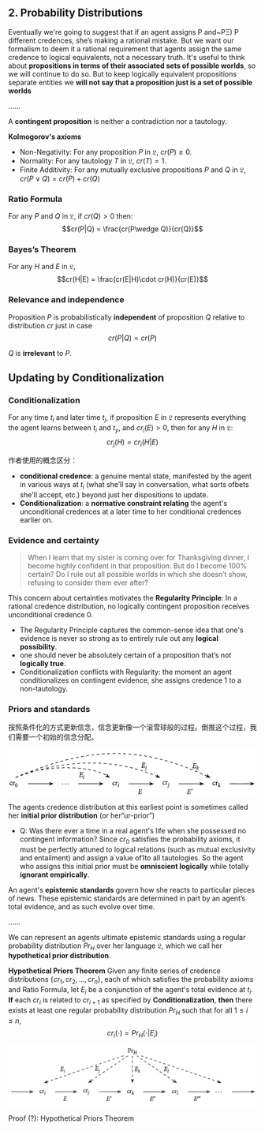 ## 2. Probability Distributions

Eventually we're going to suggest that if an agent assigns P and~PΞ) P different credences, she’s making a rational mistake. But we want our formalism to deem it a rational requirement that agents assign the same credence to logical equivalents, not a necessary truth. It's useful to think about **propositions in terms of their associated sets of possible worlds**, so we will continue to do so. But to keep logically equivalent propositions separate entities we **will not say that a proposition just is a set of possible worlds**

......

A **contingent proposition** is neither a contradiction nor a tautology.

**Kolmogorov's axioms**
- Non-Negativity: For any proposition $P$ in $\mathfrak{L}$, $cr(P) \geq 0$.
- Normality: For any tautology $T$ in $\mathfrak{L}$, $cr(T) = 1$.
- Finite Additivity: For any mutually exclusive propositions $P$ and $Q$ in $\mathfrak{L}$, $cr(P \vee Q) = cr(P) + cr(Q)$

### Ratio Formula
For any $P$ and $Q$ in $\mathfrak{L}$, if $cr(Q)>0$ then:
$$cr(P|Q) = \frac{cr(P\wedge Q)}{cr(Q)}$$

### Bayes’s Theorem
For any $H$ and $E$ in $\mathfrak{L}$,
$$cr(H|E) = \frac{cr(E|H)\cdot cr(H)}{cr(E)}$$

### Relevance and independence
Proposition $P$ is probabilistically **independent** of proposition $Q$ relative to distribution $cr$ just in case 
$$cr(P|Q) = cr(P)$$

$Q$ is **irrelevant** to $P$.

## Updating by Conditionalization

### Conditionalization
For any time $t_i$ and later time $t_j$, if proposition $E$ in $\mathfrak{L}$ represents everything the agent learns between $t_i$ and $t_y$, and $cr_{i}(E)>0$, then for any $H$ in $\mathfrak{L}$:
$$cr_{j}(H) = cr_{i}(H|E)$$

作者使用的概念区分：
- **conditional credence**: a genuine mental state, manifested by the agent in various ways at $t_i$ (what she’ll say in conversation, what sorts ofbets she'll accept, etc.) beyond just her dispositions to update.
- **Conditionalization**: a **normative constraint relating** the agent's unconditional credences at a later time to her conditional credences earlier on.

### Evidence and certainty

> When I learn that my sister is coming over for Thanksgiving dinner, I become highly confident in that proposition. But do I become 100% certain? Do I rule out all possible worlds in which she doesn’t show, refusing to consider them ever after? 

This concern about certainties motivates the
**Regularity Principle**: In a rational credence distribution, no logically contingent proposition receives unconditional credence 0.

- The Regularity Principle captures the common-sense idea that one's evidence is never so strong as to entirely rule out any **logical possibility**.
- one should never be absolutely certain of a proposition that’s not **logically true**.
- Conditionalization conflicts with Regularity: the moment an agent conditionalizes on contingent evidence, she assigns credence 1 to a non-tautology.

### Priors and standards

按照条件化的方式更新信念，信念更新像一个滚雪球般的过程。倒推这个过程，我们需要一个初始的信念分配。

![Aninitialprior](./Aninitialprior.png)

The agents credence distribution at this earliest point is sometimes called her **initial prior distribution** (or her“ur-prior”)

- Q: Was there ever a time in a real agent's life when she possessed no contingent information? Since $cr_  0$ satisfies the probability axioms, it must be perfectly attuned to logical relations (such as mutual exclusivity and entailment) and assign a value of1to all tautologies. So the agent who assigns this initial prior must be **omniscient logically** while totally **ignorant empirically**.

An agent's **epistemic standards** govern how she reacts to particular pieces of news. These epistemic standards are determined in part by an agent’s total evidence, and as such evolve over time. 

......

We can represent an agents ultimate epistemic standards
using a regular probability distribution $Pr_H$ over her language $\mathfrak{L}$, which we call her **hypothetical prior distribution**. 

**Hypothetical Priors Theorem**
Given any finite series of credence distributions $\{cr_1, cr_2,\dots, cr_n\}$, each of which satisfies the probability axioms and Ratio Formula, let $E_i$ be a conjunction of the agent's total evidence at $t_i$. **If** each $cr_i$ is related to $cr_{i+1}$ as specified by **Conditionalization**, **then** there exists at least one regular probability distribution $Pr_H$ such that for all $1\leq i\leq n$,
$$cr_i (\cdot) = Pr_H (\cdot |E_i)$$

![Ahypotheticalprior](Ahypotheticalprior.png)

Proof (?): Hypothetical Priors Theorem

